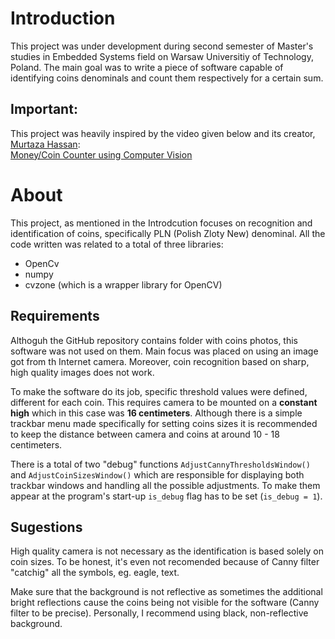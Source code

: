 # Introduction

This project was under development during second semester of Master's studies in Embedded Systems field on Warsaw Universitiy of Technology, Poland. The main goal was to write a piece of software capable of identifying coins denominals and count them respectively for a certain sum.

## Important:
This project was heavily inspired by the video given below and its creator, [Murtaza Hassan](https://github.com/murtazahassan):\
[Money/Coin Counter using Computer Vision](https://www.youtube.com/watch?v=-iN7NDbDz3Q)


# About
This project, as mentioned in the Introdcution focuses on recognition and identification of coins, specifically PLN (Polish Zloty New) denominal. All the code written was related to a total of three libraries:
- OpenCv
- numpy
- cvzone (which is a wrapper library for OpenCV)

## Requirements

Althoguh the GitHub repository contains folder with coins photos, this software was not used on them. Main focus was placed on using an image got from th Internet camera. Moreover, coin recognition based on sharp, high quality images does not work.

To make the software do its job, specific threshold values were defined, different for each coin. This requires camera to be mounted on a **constant high** which in this case was **16 centimeters**. Although there is a simple trackbar menu made specifically for setting coins sizes it is recommended to keep the distance between camera and coins at around 10 - 18 centimeters.

There is a total of two "debug" functions ```AdjustCannyThresholdsWindow()``` and ```AdjustCoinSizesWindow()``` which are responsible for displaying both trackbar windows and handling all the possible adjustments. To make them appear at the program's start-up ```is_debug``` flag has to be set (```is_debug = 1```).

## Sugestions
High quality camera is not necessary as the identification is based solely on coin sizes. To be honest, it's even not recomended because of Canny filter "catchig" all the symbols, eg. eagle, text.

Make sure that the background is not reflective as sometimes the additional bright reflections cause the coins being not visible for the software (Canny filter to be precise). Personally, I recommend using black, non-reflective background.
